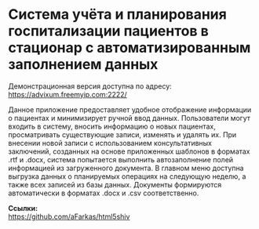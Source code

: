 # Система учёта и планирования госпитализации пациентов в стационар с автоматизированным заполнением данных
Демонстрационная версия доступна по адресу: https://advixum.freemyip.com:2222/  <br>

Данное приложение предоставляет удобное отображение информации о пациентах и минимизирует ручной ввод данных. Пользователи могут входить в систему, вносить информацию о новых пациентах, просматривать существующие записи, изменять и удалять их. При внесении новой записи с использованием консультативных заключений, созданных на основе приложенных шаблонов в форматах .rtf и .docx, система попытается выполнить автозаполнение полей информацией из загруженного документа. В главном меню доступна выгрузка данных о планируемых операциях на следующую неделю, а также всех записей из базы данных. Документы формируются автоматически в форматах .docx и .csv соответственно.

**Ссылки:** <br>
https://github.com/aFarkas/html5shiv
